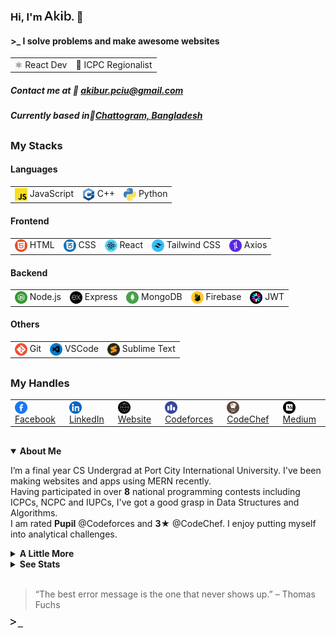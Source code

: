 <h3>Hi, I'm <img height="16" src="akib.gif"/>. 👋</h3>
<h4>>_ I solve problems and make awesome websites</h4>

<table>
    <tr>
    <td>⚛️ React Dev</td>
    <td>🥇 ICPC Regionalist</td>
    </tr>
</table>

<h5>Contact me at 📧 <a href="mailto:akibur.pciu@gmail.com">akibur.pciu@gmail.com</a></h5>

<h5>Currently based in📍<a href="https://maps.app.goo.gl/umnwpvu5gDqKZL2o9">Chattogram, Bangladesh</a></h5>

##

<h3>My Stacks</h3>

<h4>Languages</h4>
<table>
  <tr>
    <td><img src="javascript.png" height="20" align="center"/> JavaScript</td>
    <td><img src="cplusplus.png" height="20" align="center"/> C++</td>
    <td><img src="python.png" height="20" align="center"/> Python</td>
  </tr>
</table>

<h4>Frontend</h4>
<table>
  <tr>
    <td><img src="html.png" height="20" align="center"/> HTML</td>
    <td><img src="css.png" height="20" align="center"/> CSS</td>
    <td><img src="react.png" height="20" align="center"/> React</td>
    <td><img src="tailwind.png" height="20" align="center"/> Tailwind CSS</td>
    <td><img src="axios.png" height="20" align="center"/> Axios</td>
  </tr>
</table>

<h4>Backend</h4>
<table>
  <tr>
    <td><img src="node.png" height="20" align="center"/> Node.js</td>
    <td><img src="express.png" height="20" align="center"/> Express</td>
    <td><img src="mongodb.png" height="20" align="center"/> MongoDB</td>
    <td><img src="firebase.png" height="20" align="center"/> Firebase</td>
    <td><img src="jwt.png" height="20" align="center"/> JWT</td>
  </tr>
</table>

<h4>Others</h4>
<table>
  <tr>
    <td><img src="git.png" height="20" align="center"/> Git</td>
    <td><img src="vscode.png" height="20" align="center"/> VSCode</td>
    <td><img src="sublime.png" height="20" align="center"/> Sublime Text</td>
  </tr>
</table>

##

<h3>My Handles</h3>
<table>
  <tr>
    <td><img height="20" align="center" src="facebook.png"/> <a href="https://www.facebook.com/ar.akib2d">Facebook</a></td>
    <td><img height="20" align="center" src="linkedin.png"/> <a href="https://linkedin.com/in/akibur-r">LinkedIn</a></td>
    <td><img height="20" align="center" src="web.png"/> <a href="https://akibur.web.app/">Website</a></td>
    <td><img height="20" align="center" src="codeforces.png"/> <a href="https://codeforces.com/profile/akibur_r">Codeforces</a></td>
    <td><img height="20" align="center" src="codechef.png"/> <a href="https://www.codechef.com/users/akibur_r">CodeChef</a></td>
    <td><img height="20" align="center" src="medium.png"/> <a href="https://akibur.medium.com/">Medium</a></td>
  </tr>
</table>

##

<details open="open">
<summary>
<b>About Me</b>
</summary>

I’m a final year CS Undergrad at Port City International University. I've been making websites and apps using MERN recently.  
Having participated in over <b>8</b> national programming contests including ICPCs, NCPC and IUPCs, I've got a good grasp in Data Structures and Algorithms.  
I am rated <b>Pupil</b> @Codeforces and <b>3★</b> @CodeChef. I enjoy putting myself into analytical challenges.

</details>

<details>
<summary>
<b>A Little More</b>
</summary>

⚡ Getting better at: Web Development, Analytical Thinking  
🌱 Discovery queue: [..., docker, ML]  
💜 Personal Interest: Programming, Problem Solving, Astronomy

</details>

<details>
<summary>
<b>See Stats</b>
</summary>

![Akibur's GitHub Stats](https://github-readme-stats.vercel.app/api?username=akibur-r&show_icons=true&theme=transparent&hide_border=true&card_width=1000)  
![Contribution Graph](https://github-readme-activity-graph.vercel.app/graph/?username=akibur-r&bg_color=00000000&color=1F8ACB&line=1F8ACB&point=FFFFFF&hide_border=true)

</details>

<br/>

> “The best error message is the one that never shows up.” – Thomas Fuchs

<img height="14" src="code.gif"/>
